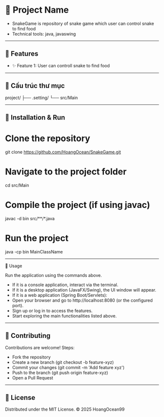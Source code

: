 # 🎯 Project Name

- SnakeGame is repository of snake game which user can control snake to find food
- Technical tools: java, javaswing

---

## 🚀 Features
- ✨ Feature 1: User can controll snake to find food

---

## 📂 Cấu trúc thư mục
project/
├── .setting/
└── src/Main

---

## 🔧 Installation & Run
# Clone the repository
git clone https://github.com/HoangOcean/SnakeGame.git

# Navigate to the project folder
cd src/Main

# Compile the project (if using javac)
javac -d bin src/**/*.java

# Run the project
java -cp bin MainClassName


---

📖 Usage

Run the application using the commands above.
- If it is a console application, interact via the terminal.
- If it is a desktop application (JavaFX/Swing), the UI window will appear.
- If it is a web application (Spring Boot/Servlets):
- Open your browser and go to http://localhost:8080 (or the configured port).
- Sign up or log in to access the features.
- Start exploring the main functionalities listed above.

---

## 🤝 Contributing
Contributions are welcome!
Steps:
  - Fork the repository
  - Create a new branch (git checkout -b feature-xyz)
  - Commit your changes (git commit -m 'Add feature xyz')
  - Push to the branch (git push origin feature-xyz)
  - Open a Pull Request

---

## 📜 License

Distributed under the MIT
 License.
© 2025 HoangOcean99
